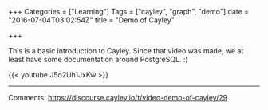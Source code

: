 +++
Categories = ["Learning"]
Tags = ["cayley", "graph", "demo"]
date = "2016-07-04T03:02:54Z"
title = "Demo of Cayley"

+++

This is a basic introduction to Cayley.  Since that video was made, we at least have some documentation around PostgreSQL. :)

{{< youtube J5o2Uh1JxKw >}}

----

Comments: https://discourse.cayley.io/t/video-demo-of-cayley/29
